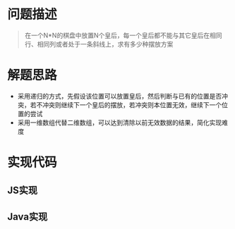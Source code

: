 # 问题描述
> 在一个N*N的棋盘中放置N个皇后，每一个皇后都不能与其它皇后在相同行、相同列或者处于一条斜线上，求有多少种摆放方案

# 解题思路
* 采用递归的方式，先假设该位置可以放置皇后，然后判断与已有的位置是否冲突，若不冲突则继续下一个皇后的摆放，若冲突则本位置无效，继续下一个位置的尝试
* 采用一维数组代替二维数组，可以达到清除以前无效数据的结果，简化实现难度

# 实现代码
## JS实现
 
## Java实现